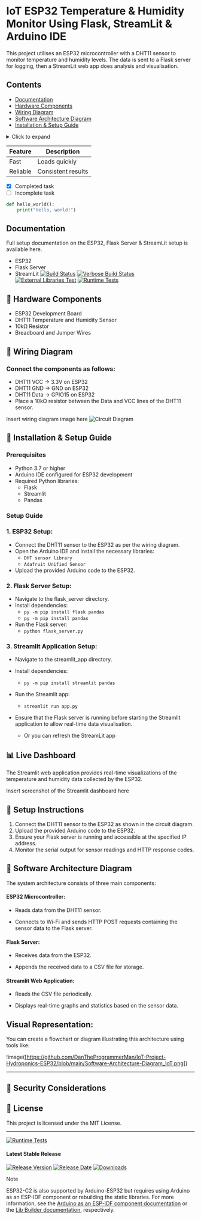 # IoT ESP32 Temperature & Humidity Monitor Using Flask, StreamLit & Arduino IDE

This project utilises an ESP32 microcontroller with a DHT11 sensor to monitor temperature and humidity levels. The data is sent to a Flask server for logging, then a StreamLit web app does analysis and visualisation.

## Contents
- [Documentation](#Documentation)
- [Hardware Components](#🧰-Hardware-Components)
- [Wiring Diagram](#🔌-Wiring-Diagram)
- [Software Architecture Diagram](#🧠-Software-Architecture-Diagram)
- [Installation & Setup Guide](#🚀-Installation-&-Setup-Guide)

<details>
  <summary>Click to expand</summary>

  Hidden content goes here.

</details>

| Feature   | Description         |
|-----------|---------------------|
| Fast      | Loads quickly       |
| Reliable  | Consistent results  |

- [x] Completed task
- [ ] Incomplete task

```python
def hello_world():
    print("Hello, world!")
```

## Documentation
Full setup documentation on the ESP32, Flask Server & StreamLit setup is available here.
- ESP32
- Flask Server
- StreamLit
[![Build Status]()]()
[![Verbose Build Status]()]()
[![External Libraries Test]()]()
[![Runtime Tests](https://github.com/espressif/arduino-esp32/blob/gh-pages/runtime-tests-results/badge.svg)](https://github.com/espressif/arduino-esp32/blob/gh-pages/runtime-tests-results/RUNTIME_TESTS_REPORT.md)

## 🧰 Hardware Components

- ESP32 Development Board
- DHT11 Temperature and Humidity Sensor
- 10kΩ Resistor
- Breadboard and Jumper Wires

## 🔌 Wiring Diagram
### Connect the components as follows:

- DHT11 VCC → 3.3V on ESP32
- DHT11 GND → GND on ESP32
- DHT11 Data → GPIO15 on ESP32
- Place a 10kΩ resistor between the Data and VCC lines of the DHT11 sensor.

Insert wiring diagram image here
![Circuit Diagram](images/circuit_diagram.png)


## 🚀 Installation & Setup Guide
### Prerequisites
- Python 3.7 or higher
- Arduino IDE configured for ESP32 development
- Required Python libraries:
  - Flask
  - Streamlit
  - Pandas

### Setup Guide
### 1. ESP32 Setup:
- Connect the DHT11 sensor to the ESP32 as per the wiring diagram.
- Open the Arduino IDE and install the necessary libraries:
  - `DHT sensor library`
  - `Adafruit Unified Sensor`
- Upload the provided Arduino code to the ESP32.

### 2. Flask Server Setup:
- Navigate to the flask_server directory.
- Install dependencies:
  - `py -m pip install flask pandas`
  - `py -m pip install pandas`
- Run the Flask server:
  - `python flask_server.py`

### 3. Streamlit Application Setup:
- Navigate to the streamlit_app directory.
- Install dependencies:
  - `py -m pip install streamlit pandas`
- Run the Streamlit app:
  - `streamlit run app.py`

- Ensure that the Flask server is running before starting the Streamlit application to allow real-time data visualisation.
  - Or you can refresh the StreamLit app

## 📊 Live Dashboard
The Streamlit web application provides real-time visualizations of the temperature and humidity data collected by the ESP32.

Insert screenshot of the Streamlit dashboard here

## 🧰 Setup Instructions

1. Connect the DHT11 sensor to the ESP32 as shown in the circuit diagram.
2. Upload the provided Arduino code to the ESP32.
3. Ensure your Flask server is running and accessible at the specified IP address.
4. Monitor the serial output for sensor readings and HTTP response codes.


## 🧠 Software Architecture Diagram
The system architecture consists of three main components:

#### ESP32 Microcontroller:

- Reads data from the DHT11 sensor.

- Connects to Wi-Fi and sends HTTP POST requests containing the sensor data to the Flask server.

#### Flask Server:

- Receives data from the ESP32.

- Appends the received data to a CSV file for storage.

#### Streamlit Web Application:

- Reads the CSV file periodically.

- Displays real-time graphs and statistics based on the sensor data.

## Visual Representation:
You can create a flowchart or diagram illustrating this architecture using tools like:

!image([https://github.com/DanTheProgrammerMan/IoT-Project-Hydroponics-ESP32/blob/main/Software-Architecture-Diagram_IoT.png])

---

## 🔐 Security Considerations


## 📄 License

This project is licensed under the MIT License.

---

[![Runtime Tests](https://github.com/espressif/arduino-esp32/blob/gh-pages/runtime-tests-results/badge.svg)](https://github.com/espressif/arduino-esp32/blob/gh-pages/runtime-tests-results/RUNTIME_TESTS_REPORT.md)

#### Latest Stable Release

[![Release Version](https://img.shields.io/github/release/espressif/arduino-esp32.svg)](https://github.com/espressif/arduino-esp32/releases/latest/)
[![Release Date](https://img.shields.io/github/release-date/espressif/arduino-esp32.svg)](https://github.com/espressif/arduino-esp32/releases/latest/)
[![Downloads](https://img.shields.io/github/downloads/espressif/arduino-esp32/latest/total.svg)](https://github.com/espressif/arduino-esp32/releases/latest/)


> [!NOTE]
> ESP32-C2 is also supported by Arduino-ESP32 but requires using Arduino as an ESP-IDF component or rebuilding the static libraries.
> For more information, see the [Arduino as an ESP-IDF component documentation](https://docs.espressif.com/projects/arduino-esp32/en/latest/esp-idf_component.html) or the
> [Lib Builder documentation](https://docs.espressif.com/projects/arduino-esp32/en/latest/lib_builder.html), respectively.

